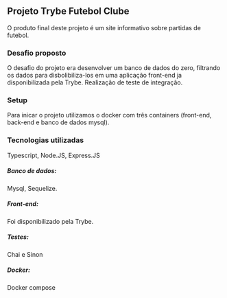 ## Projeto Trybe Futebol Clube
O produto final deste projeto é um site informativo sobre partidas de futebol.


### Desafio proposto
O desafio do projeto era desenvolver um banco de dados do zero, filtrando os dados para disbolibiliza-los em uma aplicação
front-end ja disponibilizada pela Trybe. Realização de teste de integração.

### Setup
Para inicar o projeto utilizamos o docker com três containers (front-end, back-end e banco de dados mysql).

### Tecnologias utilizadas
Typescript, Node.JS, Express.JS

##### Banco de dados:
Mysql, Sequelize.
##### Front-end:
Foi disponibilizado pela Trybe.
##### Testes:
Chai e Sinon
##### Docker:
Docker compose
